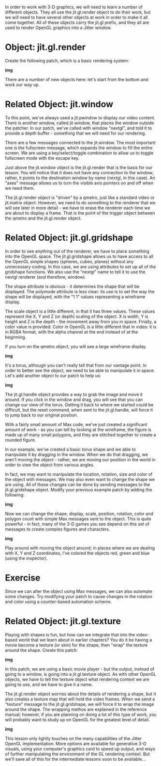 In order to work with 3-D graphics, we will need to learn a number of different objects. They all use the jit.gl.render object to do their work, but we will need to have several other objects at work in order to make it all come together. All of these objects carry the jit.gl prefix, and they all are used to render OpenGL graphics into a Jitter window.

# Object: jit.gl.render
Create the following patch, which is a basic rendering system:

__img__

There are a number of new objects here: let's start from the bottom and work our way up.

# Related Object: jit.window
To this point, we've always used a jit.pwindow to display our video content. There is another window, called jit.window, that places the window outside the patcher. In our patch, we've called with window "nextgl", and told it to provide a depth buffer - something that we will need for our rendering.

There are a few messages connected to the jit.window. The most important one is the fullscreen message, which expands the window to fill the entire screen. We are using a key/select/toggle combination to allow us to toggle fullscreen mode with the escape key.

Just above the jit.window object is the jit.gl.render that is the basis for our lesson. You will notice that it does not have any connection to the window; rather, it points to the destination window by name (nextgl, in this case). An "axes" message allows us to turn the visible axis pointers on and off when we need them.

The jit.gl.render object is "driven" by a qmetro, just like a standard video or jit.matrix object. However, we need to do something to the renderer that we will see later in more detail - we have to erase the renderer each time we are about to display a frame. That is the point of the trigger object between the qmetro and the jit.gl.render object.

# Related Object: jit.gl.gridshape
In order to see anything out of the renderer, we have to place something into the OpenGL space. The jit.gl.gridshape allows us to have access to all the OpenGL simple shapes (spheres, cubes, planes) without any unnecessary coding. In this case, we are using attributes to set up all of the gridshape functions. We also use the "nextgl" name to tell it to use the nextgl renderer (and therefore, window).

The shape attribute is obvious - it determines the shape that will be displayed. The polymode attribute is less clear: its use is to set the way the shape will be displayed, with the "1 1" values representing a wireframe display.

The scale object is a little different, in that it has three values. These values represent the X, Y and Z (or depth) scaling of the object. X is width, Y is height and Z is the depth - the movement away from you in space. Finally, a color value is provided. Color in OpenGL is a little different that in video: it is in RGBA format, with the alpha channel at the end instead of at the beginning.

If you turn on the qmetro object, you will see a large wireframe display.

__img__

It's a torus, although you can't really tell that from our vantage point. In order to better see the object, we need to be able to manipulate it in space. Let's add another object to our patch to help us:

__img__

The jit.gl.handle object provides a way to grab the image and move it around. If you click in the window and drag, you will see that you can change our view of the torus. Getting it back to where we started could be difficult, but the reset command, when sent to the jit.gl.handle, will force it to jump back to our original position.

With a fairly small amount of Max code, we've just created a significant amount of work - as you can tell by looking at the wireframe, the figure is made up of many small polygons, and they are stitched together to create a rounded figure.

In our example, we've created a basic torus shape and we able to manipulate it by dragging in the window. When we do that dragging, we aren't moving the object - rather, we are moving our position in the world in order to view the object from various angles.

In fact, we may want to manipulate the location, rotation, size and color of the object with messages. We may also even want to change the shape we are using. All of these changes can be done by sending messages to the jit.gl.gridshape object. Modify your previous example patch by adding the following:

__img__

Now we can change the shape, display, scale, position, rotation, color and polygon count with simple Max messages sent to the object. This is quite powerful - in fact, many of the 3-D games you see depend on this set of messages to create comples figures and characters.

__img__

Play around with moving the object around; in places where we are dealing with X, Y and Z coordinates, I've colored the objects red, green and blue (using the inspector).

# Exercise
Since we can alter the object using Max messages, we can also automate some changes. Try modifying your patch to cause changes in the rotation and color using a counter-based automation scheme.

# Related Object: jit.gl.texture
Playing with shapes is fun, but how can we integrate that into the video-based world that we learn about in earlier chapters? You do it be having a movie become a texture (or skin) for the shape, then "wrap" the texture around the shape. Create this patch:

__img__

In this patch, we are using a basic movie player - but the output, instead of going to a window, is going into a jit.gl.texture object. As with other OpenGL objects, we have to tell the texture object what rendering context we are going to use, and we have to give it a name.

The jit.gl.render object worries about the details of rendering a shape, but it also creates a texture map that will hold the video frames. When we send a "texture" message to the jit.gl.gridshape, we will force it to wrap the image around the shape. The wrapping methos are explained in the reference manual; however, if you are planning on doing a lot of this type of work, you will probably want to study up on OpenGL for the greatest level of detail.

__img__

This lesson only lightly touches on the many capabilities of the Jitter OpenGL implementation. More options are available for generative 3-D visuals, using your computer's graphics card to speed up output, and ways of further manipulating the environment of the GL rendering context. But we'll save all of this for the intermediate lessons soon to be available...